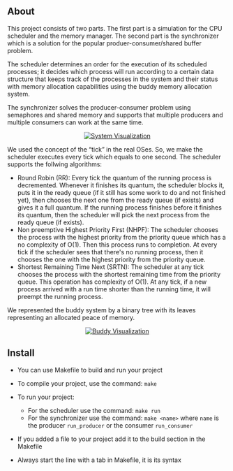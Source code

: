 ## About <a name = "about"></a>

This project consists of two parts. The first part is a simulation for the CPU scheduler and the memory manager. The second part is the synchronizer which is a solution for the popular produer-consumer/shared buffer problem.

The scheduler determines an order for the execution of its scheduled processes; it decides which process will run according to a certain data structure that keeps track of the processes in the system and their status with memory allocation capabilities using the buddy memory allocation system.

The synchronizer solves the producer-consumer problem using semaphores and shared memory and supports that multiple producers and multiple consumers can work at the same time.

<p align="center">
  <a href="" rel="noopener">
 <img src="https://github.com/mhomran/mars-OS/blob/master/demo/system.png" alt="System Visualization"></a>
</p>

We used the concept of the “tick” in the real OSes. So, we make the scheduler executes every tick which equals to one second. The scheduler supports the follwing algorithms:

- Round Robin (RR): Every tick the quantum of the running process is decremented. Whenever it finishes its quantum, the scheduler blocks it, puts it in the ready queue (if it still has some work to do and not finished yet), then chooses the next one from the ready queue (if exists) and gives it a full quantum. If the running process finishes before it finishes its quantum, then the scheduler will pick the next process from the ready queue (if exists).
- Non preemptive Highest Priority First (NHPF): The scheduler chooses the process with the highest priority from the priority queue which has a no complexity of O(1). Then this process runs to completion. At every tick if the scheduler sees that there's no running process, then it chooses the one with the highest priority from the priority queue.
- Shortest Remaining Time Next (SRTN): The scheduler at any tick chooses the process with the shortest remaining time from the priority queue. This operation has complexity of O(1). At any tick, if a new process arrived with a run time shorter than the running time, it will preempt the running process.

We represented the buddy system by a binary tree with its leaves representing an allocated peace of memory.

<p align="center">
  <a href="" rel="noopener">
 <img src="https://github.com/mhomran/mars-OS/blob/master/demo/buddy.png" alt="Buddy Visualization"></a>
</p>

## Install <a name = "install"></a>

- You can use Makefile to build and run your project

- To compile your project, use the command: `make`

- To run your project:

  - For the scheduler use the command: `make run`
  - For the synchronizer use the command: `make <name>` where `name` is the producer `run_producer` or the consumer `run_consumer`

- If you added a file to your project add it to the build section in the Makefile

- Always start the line with a tab in Makefile, it is its syntax
